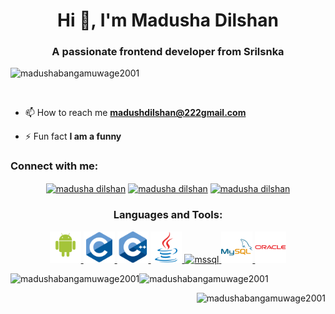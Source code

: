 

<h1 align="center">Hi 👋, I'm Madusha Dilshan</h1>
<h3 align="center">A passionate frontend developer from Srilsnka</h3>


<p align="left"> <img src="https://komarev.com/ghpvc/?username=madushabangamuwage2001&label=Profile%20views&color=0e75b6&style=flat" alt="madushabangamuwage2001" /> </p>

<p align="left"> <a href="https://twitter.com/" target="blank"><img src="https://img.shields.io/twitter/follow/?logo=twitter&style=for-the-badge" alt="" /></a> </p>

- 📫 How to reach me **madushdilshan@222gmail.com**

- ⚡ Fun fact **I am a funny**

<h3 align="left">Connect with me:</h3>
<p align="center">
<a href="https://linkedin.com/in/madusha dilshan" target="blank"><img align="center" src="https://raw.githubusercontent.com/rahuldkjain/github-profile-readme-generator/master/src/images/icons/Social/linked-in-alt.svg" alt="madusha dilshan" height="50" width="50" /></a>
<a href="https://fb.com/madusha dilshan" target="blank"><img align="center" src="https://raw.githubusercontent.com/rahuldkjain/github-profile-readme-generator/master/src/images/icons/Social/facebook.svg" alt="madusha dilshan" height="50" width="50" /></a>
<a href="https://instagram.com/madusha dilshan" target="blank"><img align="center" src="https://raw.githubusercontent.com/rahuldkjain/github-profile-readme-generator/master/src/images/icons/Social/instagram.svg" alt="madusha dilshan" height="50" width="50" /></a>
</p>

<h3 align="center">Languages and Tools:</h3>
<p align="center"> <a href="https://developer.android.com" target="_blank" rel="noreferrer"> <img src="https://raw.githubusercontent.com/devicons/devicon/master/icons/android/android-original-wordmark.svg" alt="android" width="50" height="50"/> </a> <a href="https://www.cprogramming.com/" target="_blank" rel="noreferrer"> <img src="https://raw.githubusercontent.com/devicons/devicon/master/icons/c/c-original.svg" alt="c" width="50" height="50"/> </a> <a href="https://www.w3schools.com/cpp/" target="_blank" rel="noreferrer"> <img src="https://raw.githubusercontent.com/devicons/devicon/master/icons/cplusplus/cplusplus-original.svg" alt="cplusplus" width="50" height="50"/> </a> <a href="https://www.java.com" target="_blank" rel="noreferrer"> <img src="https://raw.githubusercontent.com/devicons/devicon/master/icons/java/java-original.svg" alt="java" width="50" height="50"/> </a> <a href="https://www.microsoft.com/en-us/sql-server" target="_blank" rel="noreferrer"> <img src="https://www.svgrepo.com/show/303229/microsoft-sql-server-logo.svg" alt="mssql" width="50" height="50"/> </a> <a href="https://www.mysql.com/" target="_blank" rel="noreferrer"> <img src="https://raw.githubusercontent.com/devicons/devicon/master/icons/mysql/mysql-original-wordmark.svg" alt="mysql" width="50" height="50"/> </a> <a href="https://www.oracle.com/" target="_blank" rel="noreferrer"> <img src="https://raw.githubusercontent.com/devicons/devicon/master/icons/oracle/oracle-original.svg" alt="oracle" width="50" height="50"/> </a> </p>

<p><img align="left" src="https://github-readme-stats.vercel.app/api/top-langs?username=madushabangamuwage2001&show_icons=true&locale=en&layout=compact" alt="madushabangamuwage2001" /></p>

<p>&nbsp;<img align="left" src="https://github-readme-stats.vercel.app/api?username=madushabangamuwage2001&show_icons=true&locale=en" alt="madushabangamuwage2001" /></p>

<p><img align="right" src="https://github-readme-streak-stats.herokuapp.com/?user=madushabangamuwage2001&" alt="madushabangamuwage2001" /></p>

